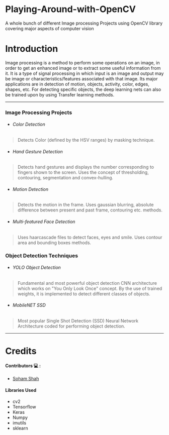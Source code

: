 # Playing-Around-with-OpenCV
A whole bunch of different Image processing Projects using OpenCV library covering major aspects of computer vision

# Introduction
Image processing is a method to perform some operations on an image, in order to get an enhanced image or to extract some useful information from it. It is a type of signal processing in which input is an image and output may be image or characteristics/features associated with that image. 
Its major applications are in detection of motion, objects, activity, color, edges, shapes, etc. For detecting specific objects, the deep learning nets can also be trained upon by using Transfer learning methods. 

---

### Image Processing Projects

* ###### Color Detection
> Detects Color (defined by the HSV ranges) by masking technique.
* ###### Hand Gesture Detection
> Detects hand gestures and displays the number corresponding to fingers shown to the screen.
Uses the concept of thresholding, contouring, segmentation and convex-hulling.
* ###### Motion Detection
> Detects the motion in the frame. Uses gaussian blurring, absolute difference between present and past frame, contouring etc. methods.
* ###### Multi-featured Face Detection
> Uses haarcascade files to detect faces, eyes and smile. Uses contour area and bounding boxes methods.

### Object Detection Techniques

* ###### YOLO Object Detection
> Fundamental and most powerful object detection CNN architecture which works on "You Only Look Once" concept.
By the use of trained weights, it is implemented to detect different classes of objects.
* ###### MobileNET SSD
> Most popular Single Shot Detection (SSD) Neural Network Architecture coded for performing object detection.

---

# Credits

#### Contributors 💻 :
* [Soham Shah](https://github.com/sohamsshah/)

#### Libraries Used
* cv2
* Tensorflow
* Keras
* Numpy
* imutils
* sklearn


